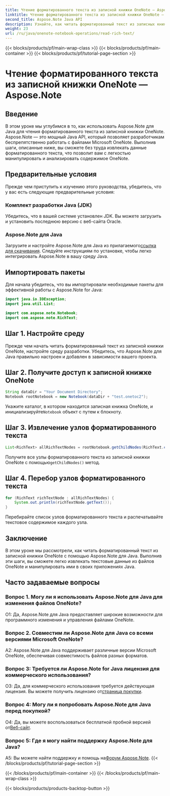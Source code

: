 ```yaml
---
title: Чтение форматированного текста из записной книжки OneNote — Aspose.Note
linktitle: Чтение форматированного текста из записной книжки OneNote — Aspose.Note
second_title: Aspose.Note Java API
description: Узнайте, как читать форматированный текст из записных книжек OneNote с помощью Aspose.Note для Java. Расширьте возможности своих Java-приложений благодаря простой интеграции с OneNote.
weight: 23
url: /ru/java/onenote-notebook-operations/read-rich-text/
---
```


{{< blocks/products/pf/main-wrap-class >}}
{{< blocks/products/pf/main-container >}}
{{< blocks/products/pf/tutorial-page-section >}}

# Чтение форматированного текста из записной книжки OneNote — Aspose.Note

## Введение

В этом уроке мы углубимся в то, как использовать Aspose.Note для Java для чтения форматированного текста из записной книжки OneNote. Aspose.Note — это мощный Java API, который позволяет разработчикам беспрепятственно работать с файлами Microsoft OneNote. Выполнив шаги, описанные ниже, вы сможете без труда извлекать данные форматированного текста, что позволит вам с легкостью манипулировать и анализировать содержимое OneNote.

## Предварительные условия

Прежде чем приступить к изучению этого руководства, убедитесь, что у вас есть следующие предварительные условия:

### Комплект разработки Java (JDK)

Убедитесь, что в вашей системе установлен JDK. Вы можете загрузить и установить последнюю версию с веб-сайта Oracle.

### Aspose.Note для Java

 Загрузите и настройте Aspose.Note для Java из прилагаемого[ссылка для скачивания](https://releases.aspose.com/note/java/). Следуйте инструкциям по установке, чтобы легко интегрировать Aspose.Note в вашу среду Java.

## Импортировать пакеты

Для начала убедитесь, что вы импортировали необходимые пакеты для эффективной работы с Aspose.Note for Java:

```java
import java.io.IOException;
import java.util.List;

import com.aspose.note.Notebook;
import com.aspose.note.RichText;
```

## Шаг 1. Настройте среду

Прежде чем начать читать форматированный текст из записной книжки OneNote, настройте среду разработки. Убедитесь, что Aspose.Note для Java правильно настроен и добавлен в зависимости вашего проекта.

## Шаг 2. Получите доступ к записной книжке OneNote

```java
String dataDir = "Your Document Directory";
Notebook rootNotebook = new Notebook(dataDir + "test.onetoc2");
```

 Укажите каталог, в котором находится записная книжка OneNote, и инициализируйте`Notebook` объект с путем к блокноту.

## Шаг 3. Извлечение узлов форматированного текста

```java
List<RichText> allRichTextNodes = rootNotebook.getChildNodes(RichText.class);
```

 Получите все узлы форматированного текста из записной книжки OneNote с помощью`getChildNodes()` метод.

## Шаг 4. Перебор узлов форматированного текста

```java
for (RichText richTextNode : allRichTextNodes) {
    System.out.println(richTextNode.getText());
}
```

Перебирайте список узлов форматированного текста и распечатывайте текстовое содержимое каждого узла.

## Заключение

В этом уроке мы рассмотрели, как читать форматированный текст из записной книжки OneNote с помощью Aspose.Note для Java. Выполнив эти шаги, вы сможете легко извлекать текстовые данные из файлов OneNote и манипулировать ими в своих приложениях Java.

## Часто задаваемые вопросы

### Вопрос 1. Могу ли я использовать Aspose.Note для Java для изменения файлов OneNote?

О1: Да, Aspose.Note для Java предоставляет широкие возможности для программного изменения и управления файлами OneNote.

### Вопрос 2. Совместим ли Aspose.Note для Java со всеми версиями Microsoft OneNote?

A2: Aspose.Note для Java поддерживает различные версии Microsoft OneNote, обеспечивая совместимость файлов разных форматов.

### Вопрос 3: Требуется ли Aspose.Note for Java лицензия для коммерческого использования?

 О3: Да, для коммерческого использования требуется действующая лицензия. Вы можете получить лицензию от[страница покупки](https://purchase.aspose.com/buy).

### Вопрос 4: Могу ли я попробовать Aspose.Note для Java перед покупкой?

 О4: Да, вы можете воспользоваться бесплатной пробной версией от[Веб-сайт](https://releases.aspose.com/).

### Вопрос 5: Где я могу найти поддержку Aspose.Note для Java?

 A5: Вы можете найти поддержку и помощь на[Форум Aspose.Note](https://forum.aspose.com/c/note/28).
{{< /blocks/products/pf/tutorial-page-section >}}

{{< /blocks/products/pf/main-container >}}
{{< /blocks/products/pf/main-wrap-class >}}

{{< blocks/products/products-backtop-button >}}

